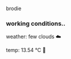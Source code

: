 brodie

<!--weather_start-->
### working conditions..

weather: few clouds ☁️

temp: 13.54 °C 👕

<!--weather_end-->
